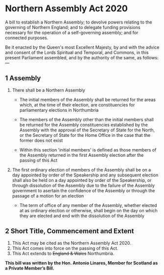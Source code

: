 # Northern Assembly Act 2020

A bill to establish a Northern Assembly; to devolve powers relating to the governing of Northern England; and to delegate funding provisions necessary for the operation of a self-governing assembly; and for connected purposes.

Be it enacted by the Queen's most Excellent Majesty, by and with the advice and consent of the Lords Spiritual and Temporal, and Commons, in this present Parliament assembled, and by the authority of the same, as follows:—

## 1 Assembly

1. There shall be a Northern Assembly
    * The initial members of the Assembly shall be returned for the areas which, at the time of their election, are constituencies for parliamentary elections in Northumbria

    * The members of the Assembly other than the initial members shall be returned for the Assembly constituencies established by the Assembly with the approval of the Secretary of State for the North, or the Secretary of State for the Home Office in the case that the former does not exist

    * Within this section 'initial members' is defined as those members of the Assembly returned in the first Assembly election after the passing of this Act

2. The first ordinary election of members of the Assembly shall be on a day appointed by order of the Speakership and any subsequent election shall also be held on a day appointed by order of the Speakership, or through dissolution of the Assembly due to the failure of the Assembly government to asertain the confidence of the Assembly or through the passage of a motion for an election

    * The term of office of any member of the Assembly, whether elected at as ordinary election or otherwise, shall begin on the day on which they are elected and end with the dissolution of the Assembly

## 2 Short Title, Commencement and Extent

1. This Act may be cited as the Northern Assembly Act 2020.
2. This Act comes into force on the passing of this Act.
3. This Act extends to ~~England & Wales~~ Northumbria.

**This bill was written by the Hon. Antonio Linares, Member for Scotland as a Private Member’s Bill.**
